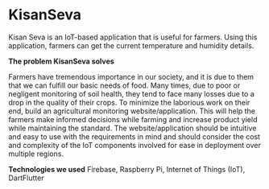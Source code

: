 # KisanSeva

Kisan Seva is an IoT-based application that is useful for farmers. Using this application, farmers can get the current temperature and humidity details.

**The problem KisanSeva solves**

Farmers have tremendous importance in our society, and it is due to them
that we can fulfill our basic needs of food. Many times, due to poor or
negligent monitoring of soil health, they tend to face many losses due to a
drop in the quality of their crops. To minimize the laborious work on their end,
build an agricultural monitoring website/application. This will help the
farmers make informed decisions while farming and increase product yield
while maintaining the standard.
The website/application should be intuitive and easy to use with the
requirements in mind and should consider the cost and complexity of the IoT
components involved for ease in deployment over multiple regions.

**Technologies we used**
Firebase, Raspberry Pi, Internet of Things (IoT), DartFlutter
